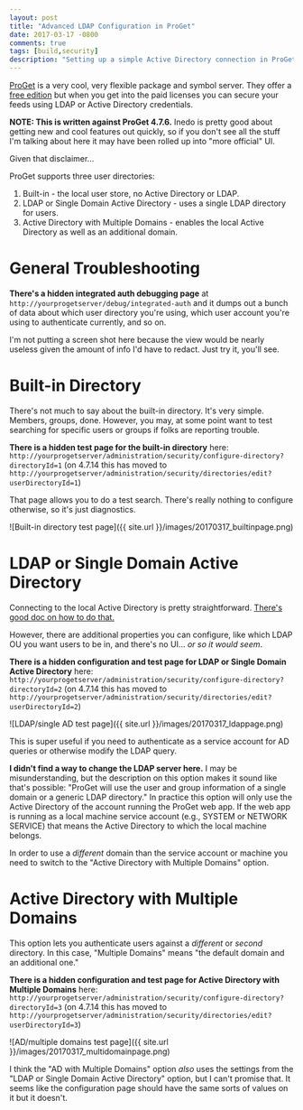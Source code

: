 ```yaml
---
layout: post
title: "Advanced LDAP Configuration in ProGet"
date: 2017-03-17 -0800
comments: true
tags: [build,security]
description: "Setting up a simple Active Directory connection in ProGet is easy - doing more advanced configuration takes some doing. Here are some tips to help."
---
```

[ProGet](https://inedo.com/proget) is a very cool, very flexible package and symbol server. They offer a [free edition](https://inedo.com/proget/pricing#pg-free) but when you get into the paid licenses you can secure your feeds using LDAP or Active Directory credentials.

**NOTE: This is written against ProGet 4.7.6.** Inedo is pretty good about getting new and cool features out quickly, so if you don't see all the stuff I'm talking about here it may have been rolled up into "more official" UI.

Given that disclaimer...

ProGet supports three user directories:

1. Built-in - the local user store, no Active Directory or LDAP.
2. LDAP or Single Domain Active Directory - uses a single LDAP directory for users.
3. Active Directory with Multiple Domains - enables the local Active Directory as well as an additional domain.

# General Troubleshooting

**There's a hidden integrated auth debugging page** at `http://yourprogetserver/debug/integrated-auth` and it dumps out a bunch of data about which user directory you're using, which user account you're using to authenticate currently, and so on.

I'm not putting a screen shot here because the view would be nearly useless given the amount of info I'd have to redact. Just try it, you'll see.

# Built-in Directory

There's not much to say about the built-in directory. It's very simple. Members, groups, done. However, you may, at some point want to test searching for specific users or groups if folks are reporting trouble.

**There is a hidden test page for the built-in directory** here: `http://yourprogetserver/administration/security/configure-directory?directoryId=1` (on 4.7.14 this has moved to `http://yourprogetserver/administration/security/directories/edit?userDirectoryId=1`)

That page allows you to do a test search. There's really nothing to configure otherwise, so it's just diagnostics.

![Built-in directory test page]({{ site.url }}/images/20170317_builtinpage.png)

# LDAP or Single Domain Active Directory

Connecting to the local Active Directory is pretty straightforward. [There's good doc on how to do that.](https://inedo.com/support/documentation/proget/administration/ldap-active-directory)

However, there are additional properties you can configure, like which LDAP OU you want users to be in, and there's no UI... _or so it would seem_.

**There is a hidden configuration and test page for LDAP or Single Domain Active Directory** here: `http://yourprogetserver/administration/security/configure-directory?directoryId=2` (on 4.7.14 this has moved to `http://yourprogetserver/administration/security/directories/edit?userDirectoryId=2`)

![LDAP/single AD test page]({{ site.url }}/images/20170317_ldappage.png)

This is super useful if you need to authenticate as a service account for AD queries or otherwise modify the LDAP query.

**I didn't find a way to change the LDAP server here.** I may be misunderstanding, but the description on this option makes it sound like that's possible: "ProGet will use the user and group information of a single domain or a generic LDAP directory." In practice this option will only use the Active Directory of the account running the ProGet web app. If the web app is running as a local machine service account (e.g., SYSTEM or NETWORK SERVICE) that means the Active Directory to which the local machine belongs.

In order to use a _different_ domain than the service account or machine you need to switch to the "Active Directory with Multiple Domains" option.

# Active Directory with Multiple Domains

This option lets you authenticate users against a _different_ or _second_ directory. In this case, "Multiple Domains" means "the default domain and an additional one."

**There is a hidden configuration and test page for Active Directory with Multiple Domains** here: `http://yourprogetserver/administration/security/configure-directory?directoryId=3` (on 4.7.14 this has moved to `http://yourprogetserver/administration/security/directories/edit?userDirectoryId=3`)

![AD/multiple domains test page]({{ site.url }}/images/20170317_multidomainpage.png)

I think the "AD with Multiple Domains" option _also_ uses the settings from the "LDAP or Single Domain Active Directory" option, but I can't promise that. It seems like the configuration page should have the same sorts of values on it but it doesn't.
